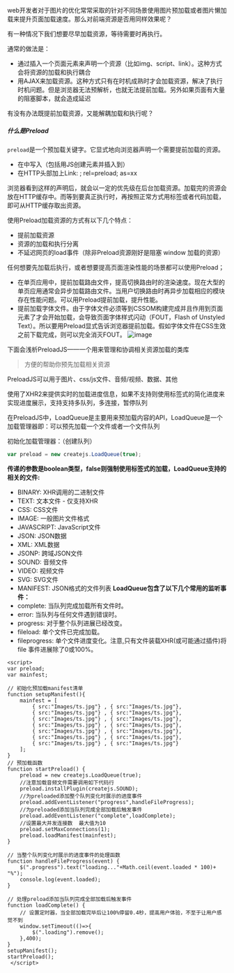 web开发者对于图片的优化常常采取的针对不同场景使用图片预加载或者图片懒加载来提升页面加载速度。那么对前端资源是否用同样效果呢？

有一种情况下我们想要尽早加载资源，等待需要时再执行。

通常的做法是：
- 通过插入一个页面元素来声明一个资源（比如img、script、link）。这种方式会将资源的加载和执行耦合
- 用AJAX来加载资源。这种方式只有在时机成熟时才会加载资源，解决了执行时机问题。但是浏览器无法预解析，也就无法提前加载。另外如果页面有大量的阻塞脚本，就会造成延迟

有没有办法既提前加载资源，又能解耦加载和执行呢？

##### 什么是Preload
`preload`是一个预加载关键字。它显式地向浏览器声明一个需要提前加载的资源。
- 在<head>中写入<link rel="preload" href="some-resource-url" as="xx">（包括用JS创建<link>元素并插入到<head>）
- 在HTTP头部加上Link: <some-resource-url>; rel=preload; as=xx

浏览器看到这样的声明后，就会以一定的优先级在后台加载资源。加载完的资源会放在HTTP缓存中。而等到要真正执行时，再按照正常方式用标签或者代码加载，即可从HTTP缓存取出资源。

使用Preload加载资源的方式有以下几个特点：
- 提前加载资源
- 资源的加载和执行分离
- 不延迟网页的load事件（除非Preload资源刚好是阻塞 window 加载的资源）

任何想要先加载后执行，或者想要提高页面渲染性能的场景都可以使用Preload；

- 在单页应用中，提前加载路由文件，提高切换路由时的渲染速度。现在大型的单页应用通常会异步加载路由文件。当用户切换路由时再异步加载相应的模块存在性能问题。可以用Preload提前加载，提升性能。
- 提前加载字体文件。由于字体文件必须等到CSSOM构建完成并且作用到页面元素了才会开始加载，会导致页面字体样式闪动（FOUT，Flash of Unstyled Text）。所以要用Preload显式告诉浏览器提前加载。假如字体文件在CSS生效之前下载完成，则可以完全消灭FOUT。
![image](https://caniuse.com/#search=preload)

下面会浅析PreloadJS——一个用来管理和协调相关资源加载的类库

> 方便的帮助你预先加载相关资源

PreloadJS可以用于图片、css/js文件、音频/视频、数据、其他

使用了XHR2来提供实时的加载进度信息，如果不支持则使用标签式的简化进度来实现进度展示，支持支持多队列，多连接，暂停队列

在PreloadJS中，LoadQueue是主要用来预加载内容的API，LoadQueue是一个加载管理器即：可以预先加载一个文件或者一个文件队列

初始化加载管理器：（创建队列）
```js
var preload = new createjs.LoadQueue(true);
```

**传递的参数是boolean类型，false则强制使用标签式的加载，LoadQueue支持的相关的文件:**
- BINARY: XHR调用的二进制文件
- TEXT: 文本文件 - 仅支持XHR
- CSS: CSS文件
- IMAGE: 一般图片文件格式
- JAVASCRIPT: JavaScript文件
- JSON: JSON数据
- XML: XML数据
- JSONP: 跨域JSON文件
- SOUND: 音频文件
- VIDEO: 视频文件
- SVG: SVG文件
- MANIFEST: JSON格式的文件列表
**LoadQueue包含了以下几个常用的监听事件：**
- complete: 当队列完成加载所有文件时。
- error: 当队列与任何文件遇到错误时。
- progress: 对于整个队列进展已经改变。
- fileload: 单个文件已完成加载。
- fileprogress: 单个文件进度变化。注意,只有文件装载XHR(或可能通过插件)将 file 事件进展除了0或100%。

```
<script>
var preload;
var mainfest;

// 初始化预加载manifest清单
function setupManifest(){
    mainfest = [
        { src:"Images/ts.jpg"} , { src:"Images/ts.jpg"},
        { src:"Images/ts.jpg"} , { src:"Images/ts.jpg"},
        { src:"Images/ts.jpg"} , { src:"Images/ts.jpg"},
        { src:"Images/ts.jpg"} , { src:"Images/ts.jpg"},
        { src:"Images/ts.jpg"} , { src:"Images/ts.jpg"},
        { src:"Images/ts.jpg"} , { src:"Images/ts.jpg"},
        { src:"Images/ts.jpg"} , { src:"Images/ts.jpg"}
    ];
}
// 预加载函数
function startPreload() {
    preload = new createjs.LoadQueue(true);
    //注意加载音频文件需要调用如下代码行
    preload.installPlugin(createjs.SOUND);
    //为preloaded添加整个队列变化时展示的进度事件
    preload.addEventListener("progress",handleFileProgress);
    //为preloaded添加当队列完成全部加载后触发事件
    preload.addEventListener("complete",loadComplete);
    //设置最大并发连接数  最大值为10
    preload.setMaxConnections(1);
    preload.loadManifest(mainfest);
}

// 当整个队列变化时展示的进度事件的处理函数
function handleFileProgress(event) {
    $(".progress").text("loading..."+Math.ceil(event.loaded * 100)+ "%");
    console.log(event.loaded);
}

// 处理preload添加当队列完成全部加载后触发事件
function loadComplete() {
    // 设置定时器，当全部加载完毕后让100%停留0.4秒，提高用户体验，不至于让用户感觉不到
    window.setTimeout(()=>{
        $(".loading").remove();
    },400);
}
setupManifest();
startPreload();
 </script>
```
